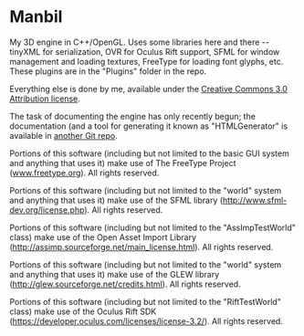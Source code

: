 Manbil
======


My 3D engine in C++/OpenGL. Uses some libraries here and there -- tinyXML for serialization, OVR for Oculus Rift support, SFML for window management and loading textures, FreeType for loading font glyphs, etc. These plugins are in the "Plugins" folder in the repo.

Everything else is done by me, available under the [Creative Commons 3.0 Attribution license](https://creativecommons.org/licenses/by/3.0/us/).

The task of documenting the engine has only recently begun; the documentation (and a tool for generating it known as "HTMLGenerator" is available in [another Git repo](https://github.com/heyx3/ManbilDocumentation/commits?author=heyx3).

Portions of this software (including but not limited to the basic GUI system and anything that uses it) make use of The FreeType Project (www.freetype.org).  All rights reserved.
    
Portions of this software (including but not limited to the "world" system and anything that uses it) make use of the SFML library (http://www.sfml-dev.org/license.php).  All rights reserved.

Portions of this software (including but not limited to the "AssImpTestWorld" class) make use of the Open Asset Import Library (http://assimp.sourceforge.net/main_license.html).  All rights reserved.

Portions of this software (including but not limited to the "world" system and anything that uses it) make use of the GLEW library (http://glew.sourceforge.net/credits.html).  All rights reserved.

Portions of this software (including but not limited to the "RiftTestWorld" class) make use of the Oculus Rift SDK (https://developer.oculus.com/licenses/license-3.2/).   All rights reserved.
